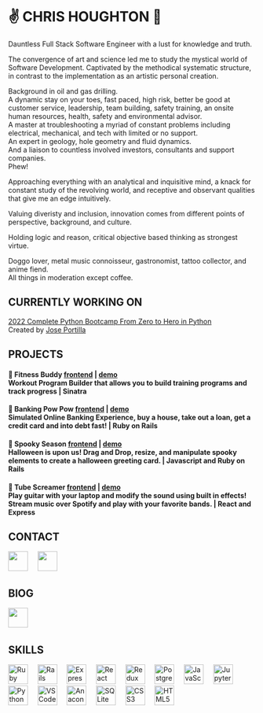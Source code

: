 # ✌️ CHRIS HOUGHTON 🤘

Dauntless Full Stack Software Engineer with a lust for knowledge and truth. 
 
The convergence of art and science led me to study the mystical world of Software Development. Captivated by the methodical systematic structure, in contrast to the implementation as an artistic personal creation.

Background in oil and gas drilling.<br> A dynamic stay on your toes, fast paced, high risk, better be good at customer service, leadership, team building, safety training, an onsite human resources, health, safety and environmental advisor.<br> A master at troubleshooting a myriad of constant problems including electrical, mechanical, and tech with limited or no support.<br> An expert in geology, hole geometry and fluid dynamics.<br> And a liaison to countless involved investors, consultants and support companies.<br> 
Phew!

Approaching everything with an analytical and inquisitive mind, a knack for constant study of the revolving world, and receptive and observant qualities that give me an edge intuitively.

Valuing diveristy and inclusion, innovation comes from different points of perspective, background, and culture. 

Holding logic and reason, critical objective based thinking as strongest virtue.

Doggo lover, metal music connoisseur, gastronomist, tattoo collector, and anime fiend.<br> 
All things in moderation except coffee.

## CURRENTLY WORKING ON

[2022 Complete Python Bootcamp From Zero to Hero in Python](https://www.udemy.com/course/complete-python-bootcamp/)<br>
Created by [Jose Portilla](https://www.udemy.com/course/complete-python-bootcamp/#instructor-1)

## PROJECTS

#### 💪 Fitness Buddy [frontend](https://github.com/lahb2434/fitness-buddy) | [demo](https://youtu.be/wBvQsuWaJxE)<br>Workout Program Builder that allows you to build training programs and track progress | Sinatra

#### 🤑 Banking Pow Pow [frontend](https://github.com/lahb2434/banking_pow_pow) | [demo](https://youtu.be/0o3QZLG5ce4)<br>Simulated Online Banking Experience, buy a house, take out a loan, get a credit card and into debt fast! | Ruby on Rails

#### 🎃 Spooky Season [frontend](https://github.com/lahb2434/spooky_season_frontend) | [demo](https://youtu.be/xLUurQz7oj4)<br>Halloween is upon us! Drag and Drop, resize, and manipulate spooky elements to create a halloween greeting card. | Javascript and Ruby on Rails

#### 🎸 Tube Screamer [frontend](https://github.com/lahb2434/tube-screamer) | [demo](https://youtu.be/12V_r-n3oWQ)<br>Play guitar with your laptop and modify the sound using built in effects! Stream music over Spotify and play with your favorite bands. | React and Express

## CONTACT

[<img src="https://cdn.jsdelivr.net/gh/devicons/devicon/icons/linkedin/linkedin-original.svg" width="40" height="40"/>](https://www.linkedin.com/in/christopher-rean-houghton/)&nbsp; &nbsp; &nbsp;[<img src="https://cdn.jsdelivr.net/gh/devicons/devicon/icons/twitter/twitter-original.svg" width="40" height="40"/>](https://twitter.com/likeahumanbomb)&nbsp; &nbsp; &nbsp;

## BlOG

[<img src="https://cdn-icons-png.flaticon.com/512/5968/5968854.png" width="40" height="40"/>](https://chrishoughton2434.medium.com/)&nbsp; &nbsp; &nbsp;

          
## SKILLS

<img src="https://cdn.jsdelivr.net/gh/devicons/devicon/icons/ruby/ruby-plain.svg" alt="Ruby" title="Ruby" alt="" title="" width="40" height="40"/>&nbsp; &nbsp; &nbsp;<img src="https://cdn.jsdelivr.net/gh/devicons/devicon/icons/rails/rails-plain.svg" alt="Rails" title="Rails" width="40" height="40"/>&nbsp; &nbsp; &nbsp;<img src="https://cdn.jsdelivr.net/gh/devicons/devicon/icons/express/express-original.svg" alt="Express" title="Express" width="40" height="40" />&nbsp; &nbsp; &nbsp;<img src="https://cdn.jsdelivr.net/gh/devicons/devicon/icons/react/react-original.svg" alt="React" title="React" width="40" height="40" />&nbsp; &nbsp; &nbsp;<img src="https://cdn.jsdelivr.net/gh/devicons/devicon/icons/redux/redux-original.svg" alt="Redux" title="Redux" width="40" height="40" />&nbsp; &nbsp; &nbsp;<img src="https://cdn.jsdelivr.net/gh/devicons/devicon/icons/postgresql/postgresql-original.svg" alt="PostgreSQL" title="PostgreSQL" width="40" height="40" />&nbsp; &nbsp; &nbsp;<img src="https://cdn.jsdelivr.net/gh/devicons/devicon/icons/javascript/javascript-plain.svg" alt="JavaScript" title="JavaScript" width="40" height="40" />&nbsp; &nbsp; &nbsp;<img src="https://cdn.jsdelivr.net/gh/devicons/devicon/icons/jupyter/jupyter-original.svg" alt="Jupyter" title="Jupyter" width="40" height="40" />&nbsp; &nbsp; &nbsp;<img src="https://cdn.jsdelivr.net/gh/devicons/devicon/icons/python/python-plain.svg" alt="Python" title="Python" width="40" height="40" />&nbsp; &nbsp; &nbsp;<img src="https://cdn.jsdelivr.net/gh/devicons/devicon/icons/vscode/vscode-original.svg" alt="VSCode" title="VSCode" width="40" height="40" />&nbsp; &nbsp; &nbsp;<img src="https://cdn.jsdelivr.net/gh/devicons/devicon/icons/anaconda/anaconda-original.svg" alt="Anaconda" title="Anaconda" width="40" height="40" />&nbsp; &nbsp; &nbsp;<img src="https://cdn.jsdelivr.net/gh/devicons/devicon/icons/sqlite/sqlite-plain.svg" alt="SQLite" title="SQLite" width="40" height="40" />&nbsp; &nbsp; &nbsp;<img src="https://cdn.jsdelivr.net/gh/devicons/devicon/icons/css3/css3-plain.svg" alt="CSS3" title="CSS3" width="40" height="40" />&nbsp; &nbsp; &nbsp;<img src="https://cdn.jsdelivr.net/gh/devicons/devicon/icons/html5/html5-plain.svg" alt="HTML5" title="HTML5" width="40" height="40" />

<!--
**lahb2434/lahb2434** is a ✨ _special_ ✨ repository because its `README.md` (this file) appears on your GitHub profile.

Here are some ideas to get you started:

- 🔭 I’m currently working on ...
- 🌱 I’m currently learning ...
- 👯 I’m looking to collaborate on ...
- 🤔 I’m looking for help with ...
- 💬 Ask me about ...
- 📫 How to reach me: ...
- 😄 Pronouns: ...
- ⚡ Fun fact: ...
-->
